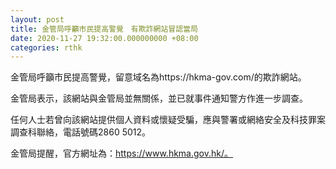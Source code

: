 ```yaml
---
layout: post
title: 金管局呼籲市民提高警覺　有欺詐網站冒認當局
date: 2020-11-27 19:32:00.000000000 +08:00
categories: rthk
---
```


金管局呼籲市民提高警覺，留意域名為https://hkma-gov.com/的欺詐網站。

金管局表示，該網站與金管局並無關係，並已就事件通知警方作進一步調查。

任何人士若曾向該網站提供個人資料或懷疑受騙，應與警署或網絡安全及科技罪案調查科聯絡，電話號碼2860 5012。

金管局提醒，官方網址為：https://www.hkma.gov.hk/。
